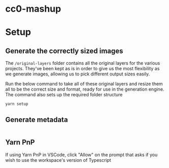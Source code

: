 # cc0-mashup

# Setup

## Generate the correctly sized images

The `/original-layers` folder contains all the original layers for the various projects. They've been kept as is in order to give us the most flexibility as we generate images, allowing us to pick different output sizes easily.

Run the below command to take all of these original layers and resize them all to be the correct size and format, ready for use in the generation engine. The command also sets up the required folder structure

```
yarn setup
```

## Generate metadata

```

```

## Yarn PnP

If using Yarn PnP in VSCode, click "Allow" on the prompt that asks if you wish to use the workspace's version of Typescript
